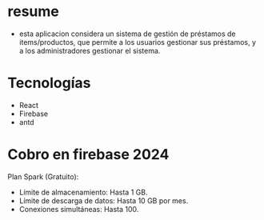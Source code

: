 # resume
- esta aplicacion considera un sistema de gestión de préstamos de items/productos, que permite a los usuarios gestionar sus préstamos, y a los administradores gestionar el sistema.

# Tecnologías
* React
* Firebase
* antd


# Cobro en firebase 2024
 Plan Spark (Gratuito):

 - Límite de almacenamiento: Hasta 1 GB.
 - Límite de descarga de datos: Hasta 10 GB por mes.
 - Conexiones simultáneas: Hasta 100.